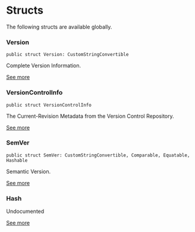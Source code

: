 # Structs
<p>The following structs are available globally.</p>

### Version
<pre class="highlight"><code><span class="kd">public</span> <span class="kd">struct</span> <span class="kt">Version</span><span class="p">:</span> <span class="kt">CustomStringConvertible</span></code></pre>

<p>Complete Version Information.</p>

[See more](Structs/Version.md)
### VersionControlInfo
<pre class="highlight"><code><span class="kd">public</span> <span class="kd">struct</span> <span class="kt">VersionControlInfo</span></code></pre>

<p>The Current-Revision Metadata from the Version Control Repository.</p>

[See more](Structs/VersionControlInfo.md)
### SemVer
<pre class="highlight"><code><span class="kd">public</span> <span class="kd">struct</span> <span class="kt">SemVer</span><span class="p">:</span> <span class="kt">CustomStringConvertible</span><span class="p">,</span> <span class="kt">Comparable</span><span class="p">,</span> <span class="kt">Equatable</span><span class="p">,</span> <span class="kt">Hashable</span></code></pre>

<p>Semantic Version.</p>

[See more](Structs/SemVer.md)
### Hash
<p>Undocumented</p>

[See more](Structs/Hash.md)
